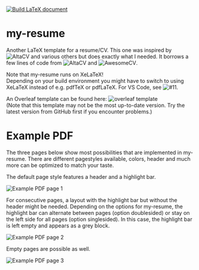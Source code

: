 [![Build LaTeX document](https://github.com/GiantMolecularCloud/my-resume/actions/workflows/main.yml/badge.svg)](https://github.com/GiantMolecularCloud/my-resume/actions/workflows/main.yml)

# my-resume
Another LaTeX template for a resume/CV. This one was inspired by ![AltaCV](https://github.com/liantze/AltaCV) and various others but does exactly what I needed.
It borrows a few lines of code from ![AltaCV](https://github.com/liantze/AltaCV) and ![AwesomeCV](https://github.com/posquit0/Awesome-CV).

Note that my-resume runs on XeLaTeX!  
Depending on your build environment you might have to switch to using XeLaTeX instead of e.g. pdfTeX or pdfLaTeX. For VS Code, see ![#11](https://github.com/GiantMolecularCloud/my-resume/issues/11).

An Overleaf template can be found here: ![overleaf template](https://www.overleaf.com/latex/templates/my-resume/qxsxdtmknkfr)  
(Note that this template may not be the most up-to-date version. Try the latest version from GitHub first if you encounter problems.)

# Example PDF

The three pages below show most possibilities that are implemented in my-resume. There are different pagestyles available, colors, header and much more can be optimized to match your taste.

The default page style features a header and a highlight bar.

![Example PDF page 1](https://github.com/GiantMolecularCloud/my-resume/blob/main/resume-1.png "Example PDF page 1")

For consecutive pages, a layout with the highlight bar but without the header might be needed.
Depending on the options for my-resume, the highlight bar can alternate between pages (option doublesided) or stay on the left side for all pages (option singlesided).
In this case, the highlight bar is left empty and appears as a grey block.

![Example PDF page 2](https://github.com/GiantMolecularCloud/my-resume/blob/main/resume-2.png "Example PDF page 2")

Empty pages are possible as well.

![Example PDF page 3](https://github.com/GiantMolecularCloud/my-resume/blob/main/resume-3.png "Example PDF page 3")
